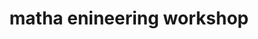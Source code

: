 ---
title: "matha enineering workshop"
url: /kothamangalam/matha-enineering-workshop/
shop: Türen
---